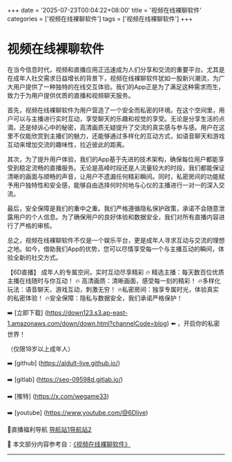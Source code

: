 +++
date = '2025-07-23T00:04:22+08:00'
title = '视频在线裸聊软件'
categories = ['视频在线裸聊软件']
tags = ['视频在线裸聊软件']
+++

# 视频在线裸聊软件

在当今信息时代，视频和直播应用正迅速成为人们分享和交流的重要平台。尤其是在成年人社交需求日益增长的背景下，视频在线裸聊软件犹如一股新兴潮流，为广大用户提供了一种独特的在线交互体验。我们的App正是为了满足这种需求而生，致力于为用户提供优质的直播和视频聊天服务。

首先，视频在线裸聊软件为用户营造了一个安全而私密的环境。在这个空间里，用户可以与主播进行实时互动，享受聊天的乐趣和视觉的享受。无论是分享生活的点滴，还是倾诉心中的秘密，高清画质无疑提升了交流的真实感与参与感。用户在这里不仅能欣赏到主播们的魅力，还能够通过多样化的互动方式，如语音聊天和游戏互动来增加交流的趣味性，拉近彼此的距离。

其次，为了提升用户体验，我们的App基于先进的技术架构，确保每位用户都能享受到稳定流畅的直播服务。无论是高峰时段还是人流量较大的时段，我们都能保证清晰的画面与顺畅的声音，让用户不遗漏任何精彩瞬间。同时，私密房间的功能赋予用户独特性和安全感，能够自由选择何时何地与心仪的主播进行一对一的深入交流。

最后，安全保障是我们的重中之重。我们严格遵循隐私保护政策，承诺不会随意泄露用户的个人信息。为了确保用户的良好体验和数据安全，我们对所有直播内容进行了严格的审核。

总之，视频在线裸聊软件不仅是一个娱乐平台，更是成年人寻求互动与交流的理想之地。如今，借助我们App的优势，您可以尽情享受每一个与主播互动的瞬间，体验全新的社交方式。

【6D直播】
成年人的专属空间，实时互动尽享精彩
🔥 精选主播：每天数百位优质主播在线随时与你互动！
🔥 高清画质：清晰画面，感受每一刻的精彩！
🔥多样化玩法：语音聊天、游戏互动，刺激无穷！
🔥私密房间：独享专属时光，体验真实的私密体验！
🔥安全保障：隐私与数据安全，我们承诺严格保护！

➡️ [立即下载] (https://down123.s3.ap-east-1.amazonaws.com/down/down.html?channelCode=blog) ⬅️ ，开启你的私密世界！

（仅限18岁以上成年人）

➡️ [github] (https://aldult-live.github.io/)

➡️ [gitlab] (https://seo-09598d.gitlab.io/)

➡️ [推特] (https://x.com/wegame33)

➡️ [youtube] (https://www.youtube.com/@6Dlive)

🔞直播福利导航   [导航站1](https://webstack-86085a.gitlab.io/)[导航站2](https://onlygit123-2.github.io/)


📘 本文部分内容参考自：[《视频在线裸聊软件》](https://github.com/lxs25721/lxs)

---
